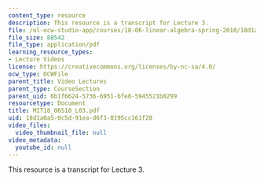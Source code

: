 ```yaml
---
content_type: resource
description: This resource is a transcript for Lecture 3.
file: /ol-ocw-studio-app/courses/18-06-linear-algebra-spring-2010/18d1a0a50c5d91ead6f30195cc161f20_MIT18_06S10_L03.pdf
file_size: 88542
file_type: application/pdf
learning_resource_types:
- Lecture Videos
license: https://creativecommons.org/licenses/by-nc-sa/4.0/
ocw_type: OCWFile
parent_title: Video Lectures
parent_type: CourseSection
parent_uid: 6b1f6624-5736-6951-bfe8-5945521b0299
resourcetype: Document
title: MIT18_06S10_L03.pdf
uid: 18d1a0a5-0c5d-91ea-d6f3-0195cc161f20
video_files:
  video_thumbnail_file: null
video_metadata:
  youtube_id: null
---
```

This resource is a transcript for Lecture 3.